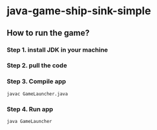 # java-game-ship-sink-simple

## How to run the game?
### Step 1. install JDK in your machine
### Step 2. pull the code
### Step 3. Compile app
```bash
javac GameLauncher.java
```
### Step 4. Run app
```bash
java GameLauncher
```